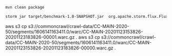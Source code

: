 ``` sh
mvn clean package
```

``` sh
storm jar target/benchmark-1.0-SNAPSHOT.jar  org.apache.storm.flux.Flux --local crawler.flux --sleep 86400000
```

aws s3 cp s3://commoncrawl/crawl-data/CC-MAIN-2020-50/segments/1606141163411.0/warc/CC-MAIN-20201123153826-20201123183826-00001.warc.gz .
aws s3 cp s3://commoncrawl/crawl-data/CC-MAIN-2020-50/segments/1606141163411.0/warc/CC-MAIN-20201123153826-20201123183826-00000.warc.gz .

